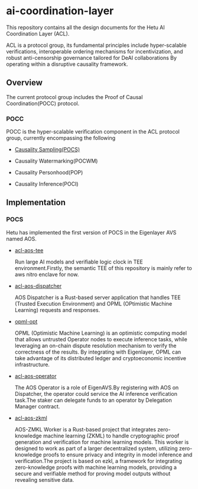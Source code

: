 # ai-coordination-layer
This repository contains all the design documents for the Hetu AI Coordination Layer (ACL).  

ACL is a protocol group, its fundamental principles include hyper-scalable verifications, interoperable ordering mechanisms for incentivization, and robust anti-censorship governance tailored for DeAI collaborations By operating within a disruptive causality framework.

## Overview
The current protocol group includes the Proof of Causal Coordination(POCC) protocol.
### POCC
POCC is the hyper-scalable verification component in the ACL protocol group, currently encompassing the following
- [Causality Sampling(POCS)](https://github.com/hetu-project/ai-coordination-layer/blob/421c7ca8d628eaa21c3ad8b85d3014502f17d262/POCC/CausalitySampling.md)
  
- Causality Watermarking(POCWM)
- Causality Personhood(POP)
- Causality Inference(POCI)

## Implementation
### POCS
Hetu has implemented the first version of POCS in the Eigenlayer AVS named AOS.
- [acl-aos-tee](https://github.com/hetu-project/acl-aos-tee)

  Run large AI models and verifiable logic clock in TEE environment.Firstly, the semantic TEE of this repository is mainly refer to aws nitro enclave for now.
  
- [acl-aos-dispatcher](https://github.com/hetu-project/acl-aos-dispatcher)

  AOS Dispatcher is a Rust-based server application that handles TEE (Trusted Execution Environment) and OPML (OPtimistic Machine Learning) requests and responses.

- [opml-opt](https://github.com/hetu-project/opml-opt)

  OPML (Optimistic Machine Learning) is an optimistic computing model that allows untrusted Operator nodes to execute inference tasks, while leveraging an on-chain dispute resolution mechanism to verify the correctness of the results. By integrating with Eigenlayer, OPML can take advantage of its distributed ledger and cryptoeconomic incentive infrastructure.

- [acl-aos-operator](https://github.com/hetu-project/acl-aos-operator)

  The AOS Operator is a role of EigenAVS.By registering with AOS on Dispatcher, the operator could service the AI inference verification task.The staker can delegate funds to an operator by Delegation Manager contract.

- [acl-aos-zkml](https://github.com/hetu-project/acl-aos-zmkl)

  AOS-ZMKL Worker is a Rust-based project that integrates zero-knowledge machine learning (ZKML) to handle cryptographic proof generation and verification for machine learning models. This worker is designed to work as part of a larger decentralized system, utilizing zero-knowledge proofs to ensure privacy and integrity in model inference and verification.The project is based on ezkl, a framework for integrating zero-knowledge proofs with machine learning models, providing a secure and verifiable method for proving model outputs without revealing sensitive data.

